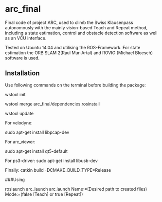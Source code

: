 # arc_final

Final code of project ARC, used to climb the Swiss Klausenpass autonomously with the mainly vision-based Teach and Repeat method, including a state estimation, control and obstacle detection software as well as an VCU interface.

Tested on Ubuntu 14.04 and utilising the ROS-Framework. For state estimation the ORB SLAM 2(Raul Mur-Artal) and ROVIO (Michael Bloesch) software is used.


## Installation

Use following commands on the terminal before building the package:

wstool init

wstool merge arc_final/dependencies.rosinstall 

wstool update

For velodyne:

sudo apt-get install libpcap-dev

For arc_viewer:

sudo apt-get install qt5-default

For ps3-driver:
sudo apt-get install libusb-dev

Finally:
catkin build -DCMAKE_BUILD_TYPE=Release

###Using

roslaunch arc_launch arc.launch Name:=(Desired path to created files) Mode:=(false [Teach] or true [Repeat])



